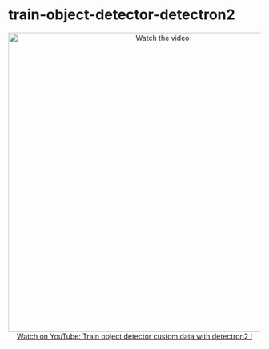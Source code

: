 # train-object-detector-detectron2

<p align="center">
<a href="https://www.youtube.com/watch?v=I7O4ymSDcGw">
    <img width="600" src="https://utils-computervisiondeveloper.s3.amazonaws.com/thumbnails/with_play_button/object_detector_detectron2.jpg" alt="Watch the video">
    </br>Watch on YouTube: Train object detector custom data with detectron2 !
</a>
</p>
